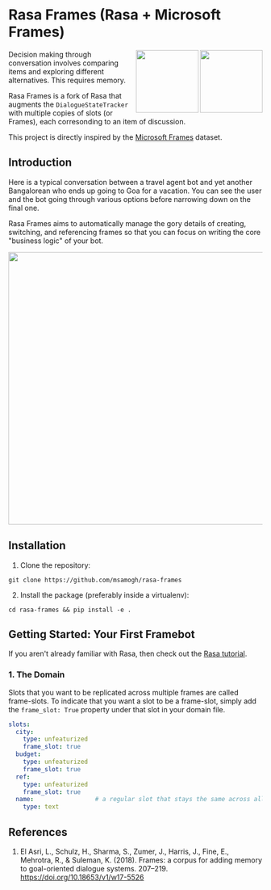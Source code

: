 # Rasa Frames (Rasa + Microsoft Frames)
<img align="right" height="124" src="https://www.rasa.com/assets/img/sara/sara-open-source-2.0.png">

<img align="right" height="124" src="https://logos-download.com/wp-content/uploads/2016/02/Microsoft_box.png">

Decision making through conversation involves comparing items and exploring different alternatives. This requires memory.

Rasa Frames is a fork of Rasa that augments the `DialogueStateTracker` with multiple copies of slots (or Frames), each corresonding to an item of discussion.

This project is directly inspired by the [Microsoft Frames](https://www.microsoft.com/en-us/research/project/frames-dataset/) dataset.

## Introduction

Here is a typical conversation between a travel agent bot and yet another Bangalorean who ends up going to Goa for a vacation. You can see the user and the bot going through various options before narrowing down on the final one.

Rasa Frames aims to automatically manage the gory details of creating, switching, and
referencing frames so that you can focus on writing the core "business logic" of
your bot.

<img align="center" height="540" src="https://github.com/msamogh/rasa-frames/raw/master/Frames.png">

## Installation
1. Clone the repository:
```
git clone https://github.com/msamogh/rasa-frames
```

2. Install the package (preferably inside a virtualenv):
```
cd rasa-frames && pip install -e .
```

## Getting Started: Your First Framebot
If you aren't already familiar with Rasa, then check out the [Rasa tutorial](https://rasa.com/docs/rasa/user-guide/rasa-tutorial/).

### 1. The Domain
Slots that you want to be replicated across multiple frames are called frame-slots. To indicate that you want a slot to be a frame-slot, simply add the `frame_slot: True` property under that slot in your domain file.

```yaml
slots:
  city:
    type: unfeaturized
    frame_slot: true
  budget:
    type: unfeaturized
    frame_slot: true
  ref:
    type: unfeaturized
    frame_slot: true
  name:                 # a regular slot that stays the same across all frames
    type: text
```



## References
1. El Asri, L., Schulz, H., Sharma, S., Zumer, J., Harris, J., Fine, E., Mehrotra, R., & Suleman, K. (2018). Frames: a corpus for adding memory to goal-oriented dialogue systems. 207–219. https://doi.org/10.18653/v1/w17-5526
